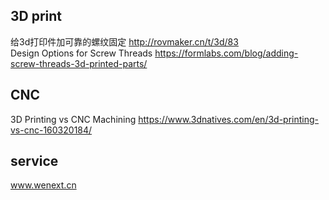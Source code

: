 ## 3D print
给3d打印件加可靠的螺纹固定 http://rovmaker.cn/t/3d/83   
Design Options for Screw Threads  https://formlabs.com/blog/adding-screw-threads-3d-printed-parts/   


## CNC
3D Printing vs CNC Machining  https://www.3dnatives.com/en/3d-printing-vs-cnc-160320184/   

## service
www.wenext.cn   
